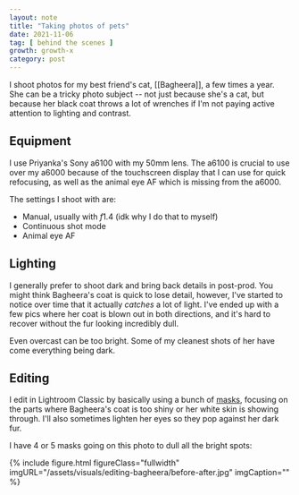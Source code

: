 ```yaml
---
layout: note
title: "Taking photos of pets"
date: 2021-11-06
tag: [ behind the scenes ]
growth: growth-x
category: post
---
```


I shoot photos for my best friend's cat, [[Bagheera]], a few times a year. She can be a tricky photo subject -- not just because she's a cat, but because her black coat throws a lot of wrenches if I'm not paying active attention to lighting and contrast.

## Equipment

I use Priyanka's Sony a6100 with my 50mm lens. The a6100 is crucial to use over my a6000 because of the touchscreen display that I can use for quick refocusing, as well as the animal eye AF which is missing from the a6000.

The settings I shoot with are:

- Manual, usually with *f*1.4 (idk why I do that to myself)
- Continuous shot mode
- Animal eye AF

## Lighting

I generally prefer to shoot dark and bring back details in post-prod. You might think Bagheera's coat is quick to lose detail, however, I've started to notice over time that it actually *catches* a lot of light. I've ended up with a few pics where her coat is blown out in both directions, and it's hard to recover without the fur looking incredibly dull.

Even overcast can be too bright. Some of my cleanest shots of her have come everything being dark. 

## Editing

I edit in Lightroom Classic by basically using a bunch of [masks](https://helpx.adobe.com/lightroom-classic/help/masking.html), focusing on the parts where Bagheera's coat is too shiny or her white skin is showing through. I'll also sometimes lighten her eyes so they pop against her dark fur.

I have 4 or 5 masks going on this photo to dull all the bright spots:

{% include figure.html figureClass="fullwidth" imgURL="/assets/visuals/editing-bagheera/before-after.jpg" imgCaption="" %}

